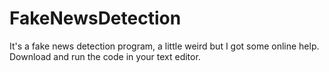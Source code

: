 # FakeNewsDetection
It's a fake news detection program, a little weird but I got some online help.
Download and run the code in your text editor.
